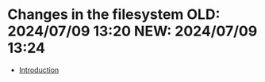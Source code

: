 # Changes in the filesystem OLD: 2024/07/09 13:20 NEW: 2024/07/09 13:24

-   [Introduction](intro.md)

